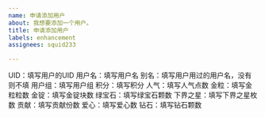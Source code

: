 ```yaml
---
name: 申请添加用户
about: 我想要添加一个用户。
title: 申请添加用户
labels: enhancement
assignees: squid233

---
```


UID：填写用户的UID
用户名：填写用户名
别名：填写用户用过的用户名，没有则不填
用户组：填写用户组
积分：填写积分
人气：填写人气点数
金粒：填写金粒粒数
金锭：填写金锭块数
绿宝石：填写绿宝石颗数
下界之星：填写下界之星枚数
贡献：填写贡献份数
爱心：填写爱心数
钻石：填写钻石颗数
